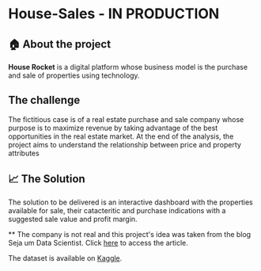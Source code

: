 # House-Sales - IN PRODUCTION


## 🏠 About the project  

**House Rocket** is a digital platform whose business model is the purchase and sale of properties using technology. 

## The challenge

The fictitious case is of a real estate purchase and sale company whose purpose is to maximize revenue by taking advantage of the best opportunities in the real estate market. At the end of the analysis, the project aims to understand the relationship between price and property attributes

## 📈 The Solution

The solution to be delivered is an interactive dashboard with the properties available for sale, their catacteritic and purchase indications with a suggested sale value and profit margin.


** The company is not real and this project's idea was taken from the blog Seja um Data Scientist. Click [here](https://sejaumdatascientist.com/os-5-projetos-de-data-science-que-fara-o-recrutador-olhar-para-voce/) to access the article.

The dataset is available on [Kaggle](https://www.kaggle.com/harlfoxem/housesalesprediction).


